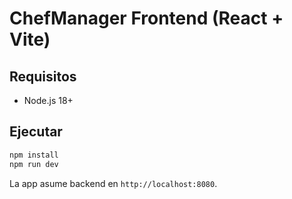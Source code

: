 # ChefManager Frontend (React + Vite)

## Requisitos
- Node.js 18+

## Ejecutar
```bash
npm install
npm run dev
```

La app asume backend en `http://localhost:8080`.
